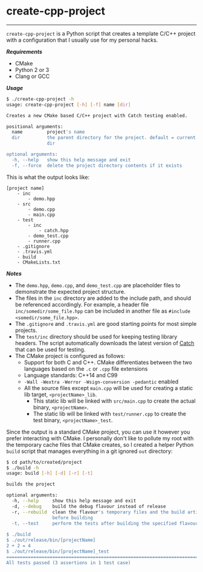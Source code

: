# create-cpp-project
----------

`create-cpp-project` is a Python script that creates a template C/C++ project with a configuration that I usually use for my personal hacks. 

***Requirements***

* CMake
* Python 2 or 3
* Clang or GCC 


***Usage***

```sh
$ ./create-cpp-project -h
usage: create-cpp-project [-h] [-f] name [dir]

Creates a new CMake based C/C++ project with Catch testing enabled.

positional arguments:
  name         project's name
  dir          the parent directory for the project. default = current working
               dir

optional arguments:
  -h, --help   show this help message and exit
  -f, --force  delete the project directory contents if it exists
```  

This is what the output looks like:

```
[project name]
    - inc
        - demo.hpp
    - src
        - demo.cpp
        - main.cpp
    - test
        - inc
            - catch.hpp
        - demo_test.cpp
        - runner.cpp
    - .gitignore
    - .travis.yml
    - build
    - CMakeLists.txt
```

***Notes***

* The `demo.hpp`, `demo.cpp`, and `demo_test.cpp` are placeholder files to demonstrate the expected project structure. 
* The files in the `inc` directory are added to the include path, and should be referenced accordingly. For example, a header file `inc/somedir/some_file.hpp` can be included in another file as `#include <somedir/some_file.hpp>`.
* The `.gitignore` and `.travis.yml` are good starting points for most simple projects.
* The `test/inc` directory should be used for keeping testing library headers. The script automatically downloads the latest version of [Catch](https://github.com/catchorg/Catch2) that can be used for testing.
* The CMake project is configured as follows:
	*  Support for both C and C++. CMake differentiates between the two languages based on the `.c` or `.cpp` file extensions
	*  Language standards: C++14 and C99
	*  `-Wall -Wextra -Werror -Wsign-conversion -pedantic` enabled
	*  All the source files except `main.cpp` will be used for creating a static lib target, `<projectName>_lib`. 
		*  This static lib will be linked with `src/main.cpp` to create the actual binary, `<projectName>`. 
		*  The static lib will be linked with `test/runner.cpp` to create the test binary, `<projectName>_test`.


Since the output is a standard CMake project, you can use it however you prefer interacting with CMake. I personally don't like to pollute my root with the temporary cache files that CMake creates, so I created a helper Python `build` script that manages everything in a git ignored `out` directory:

```sh
$ cd path/to/created/project
$ ./build -h
usage: build [-h] [-d] [-r] [-t]

builds the project

optional arguments:
  -h, --help     show this help message and exit
  -d, --debug    build the debug flavour instead of release
  -r, --rebuild  clean the flavour's temporary files and the build artifacts
                 before building
  -t, --test     perform the tests after building the specified flavour
  
$ ./build
$ ./out/release/bin/[projectName]
2 + 2 = 4
$ ./out/release/bin/[projectName]_test
===============================================================================
All tests passed (3 assertions in 1 test case)

```